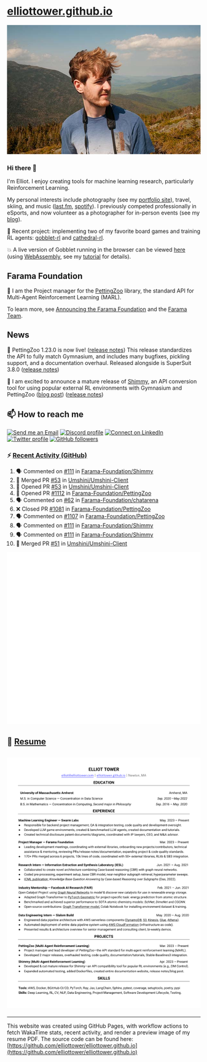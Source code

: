 # [elliottower.github.io](https://github.com/elliottower/elliottower.github.io)

[![A wild Elliot on Mt Washington](https://raw.githubusercontent.com/elliottower/elliottower.github.io/main/src/jpg/DSCF7539-600px.jpg?raw=true)](https://raw.githubusercontent.com/elliottower/elliottower.github.io/main/src/jpg/DSCF7539.jpg?raw=true)

### Hi there 👋

I'm Elliot. I enjoy creating tools for machine learning research, particularly Reinforcement Learning.

My personal interests include photography (see my [portfolio site](https://www.elliottower.com/)), travel, skiing, and music ([last.fm](https://www.last.fm/user/ajsdlfkwer), [spotify](https://open.spotify.com/user/12132818380)). I previously competed professionally in eSports, and now volunteer as a photographer for in-person events (see my [blog](https://www.elliottower.com/stories/?category=events)).

🤖 Recent project: implementing two of my favorite board games and training RL agents: [gobblet-rl](https://github.com/elliottower/gobblet-rl) and [cathedral-rl](https://github.com/elliottower/cathedral-rl). 

💥 A live version of Gobblet running in the browser can be viewed [here](https://elliottower.github.io/gobblet-rl/) (using [WebAssembly](https://webassembly.org/), see my [tutorial](https://github.com/elliottower/gobblet-rl/blob/main/tutorials/WebAssembly/web_assembly.md) for details).

## Farama Foundation

🚀 I am the Project manager for the [PettingZoo](https://github.com/Farama-Foundation/PettingZoo) library, the standard API for Multi-Agent Reinforcement Learning (MARL). 

To learn more, see [Announcing the Farama Foundation](https://farama.org/Announcing-The-Farama-Foundation) and the [Farama Team](https://farama.org/team).

## News

🎉 PettingZoo 1.23.0 is now live! ([release notes](https://github.com/Farama-Foundation/PettingZoo/releases/tag/1.23.0)) This release standardizes the API to fully match Gymnasium, and includes many bugfixes, pickling support, and a documentation overhaul. Released alongside is SuperSuit 3.8.0 ([release notes](https://github.com/Farama-Foundation/SuperSuit/releases/tag/3.8.0)) 

<!-- ![GitHub Release Date](https://img.shields.io/github/release-date/Farama-Foundation/PettingZoo) -->

🎉 I am excited to announce a mature release of [Shimmy](https://github.com/Farama-Foundation/Shimmy), an API conversion tool for using popular external RL environments with Gymnasium and PettingZoo ([blog post](https://farama.org/Announcing-Shimmy)) ([release notes](https://github.com/Farama-Foundation/Shimmy/releases/tag/v1.0.0)) 

## 📫 How to reach me

 [![Send me an Email](https://img.shields.io/badge/email-elliot%40elliottower.com-blue)](mailto:elliot@elliottower.com)
 [![Discord profile](https://img.shields.io/badge/Discord-7289DA?style=flat&logo=discord&logoColor=white)](https://discord.com/users/83091537923145728)
 [![Connect on LinkedIn](https://img.shields.io/badge/--linkedin?label=LinkedIn&logo=LinkedIn&style=social)](https://www.linkedin.com/in/elliot-tower)
 [![Twitter profile](https://img.shields.io/twitter/follow/elliottower?style=social)](https://twitter.com/ElliotTower/)
 [![GitHub followers](https://img.shields.io/github/followers/elliottower?style=social)](https://github.com/elliottower/)

### ⚡ [Recent Activity (GitHub)](https://github.com/elliottower)

<!--START_SECTION:activity-->
1. 🗣 Commented on [#111](https://github.com/Farama-Foundation/Shimmy/pull/111#issuecomment-1747486667) in [Farama-Foundation/Shimmy](https://github.com/Farama-Foundation/Shimmy)
2. 🎉 Merged PR [#53](https://github.com/Umshini/Umshini-Client/pull/53) in [Umshini/Umshini-Client](https://github.com/Umshini/Umshini-Client)
3. 💪 Opened PR [#53](https://github.com/Umshini/Umshini-Client/pull/53) in [Umshini/Umshini-Client](https://github.com/Umshini/Umshini-Client)
4. 💪 Opened PR [#1112](https://github.com/Farama-Foundation/PettingZoo/pull/1112) in [Farama-Foundation/PettingZoo](https://github.com/Farama-Foundation/PettingZoo)
5. 🗣 Commented on [#62](https://github.com/Farama-Foundation/chatarena/pull/62#issuecomment-1746993126) in [Farama-Foundation/chatarena](https://github.com/Farama-Foundation/chatarena)
6. ❌ Closed PR [#1081](https://github.com/Farama-Foundation/PettingZoo/pull/1081) in [Farama-Foundation/PettingZoo](https://github.com/Farama-Foundation/PettingZoo)
7. 🗣 Commented on [#1107](https://github.com/Farama-Foundation/PettingZoo/pull/1107#issuecomment-1746960270) in [Farama-Foundation/PettingZoo](https://github.com/Farama-Foundation/PettingZoo)
8. 🗣 Commented on [#111](https://github.com/Farama-Foundation/Shimmy/pull/111#issuecomment-1746952107) in [Farama-Foundation/Shimmy](https://github.com/Farama-Foundation/Shimmy)
9. 🗣 Commented on [#111](https://github.com/Farama-Foundation/Shimmy/pull/111#issuecomment-1745804682) in [Farama-Foundation/Shimmy](https://github.com/Farama-Foundation/Shimmy)
10. 🎉 Merged PR [#51](https://github.com/Umshini/Umshini-Client/pull/51) in [Umshini/Umshini-Client](https://github.com/Umshini/Umshini-Client)
<!--END_SECTION:activity-->


<picture>
  <a href="https://metrics.lecoq.io/insights?user=elliottower">
   <img src="/github-metrics.svg" alt="Metrics">
  </a>
</picture>

## 📄 [Resume](https://elliottower.github.io/src/pdf/resume.pdf)

<!-- PDF-TO-MARKDOWN:START -->
![Page 1](src/png/page1.png "Page 1")
---
<!-- PDF-TO-MARKDOWN:END -->

----

This website was created using GitHub Pages, with workflow actions to fetch WakaTime stats, recent activity, and render a preview image of my resume PDF. The source code can be found here: [https://github.com/elliottower/elliottower.github.io](https://github.com/elliottower/elliottower.github.io)
